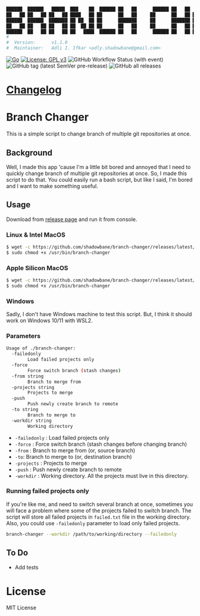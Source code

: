 ```bash
██████  ██████   █████  ███    ██  ██████ ██   ██      ██████ ██   ██  █████  ███    ██  ██████  ███████ ██████
██   ██ ██   ██ ██   ██ ████   ██ ██      ██   ██     ██      ██   ██ ██   ██ ████   ██ ██       ██      ██   ██
██████  ██████  ███████ ██ ██  ██ ██      ███████     ██      ███████ ███████ ██ ██  ██ ██   ███ █████   ██████
██   ██ ██   ██ ██   ██ ██  ██ ██ ██      ██   ██     ██      ██   ██ ██   ██ ██  ██ ██ ██    ██ ██      ██   ██
██████  ██   ██ ██   ██ ██   ████  ██████ ██   ██      ██████ ██   ██ ██   ██ ██   ████  ██████  ███████ ██   ██
#  
#  Version:      v1.1.0
#  Maintainer:   Adli I. Ifkar <adly.shadowbane@gmail.com>
```

[![Go](https://img.shields.io/badge/Go-00ADD8?logo=go&logoColor=white&style=flat-square)](https://golang.org/)
[![License: GPL v3](https://img.shields.io/badge/license-MIT-blue?style=flat-square&label=License)](LICENSE)
![GitHub Workflow Status (with event)](https://img.shields.io/github/actions/workflow/status/shadowbane/branch-changer/build.yml?logo=githubactions&style=flat-square&label=Build%20Status)
![GitHub tag (latest SemVer pre-release)](https://img.shields.io/github/v/tag/shadowbane/branch-changer?include_prereleases&style=flat-square&logo=git&label=Latest%20Tag)
![GitHub all releases](https://img.shields.io/github/downloads/shadowbane/branch-changer/total?style=flat-square&label=Total%20Downloads)

# [Changelog](CHANGELOG.md)

# Branch Changer

This is a simple script to change branch of multiple git repositories at once.

## Background
Well, I made this app 'cause I'm a little bit bored and annoyed that I need to quickly change branch of multiple git repositories at once. So, I made this script to do that.
You could easily run a bash script, but like I said, I'm bored and I want to make something useful.

## Usage

Download from [release page](https://github.com/shadowbane/branch-changer/releases/latest) and run it from console.

### Linux & Intel MacOS
```bash
$ wget -c https://github.com/shadowbane/branch-changer/releases/latest/download/branch-changer-linux-amd64 -o /usr/bin/branch-changer
$ sudo chmod +x /usr/bin/branch-changer
```

### Apple Silicon MacOS
```bash
$ wget -c https://github.com/shadowbane/branch-changer/releases/latest/download/branch-changer-darwin-arm64 -o /usr/bin/branch-changer
$ sudo chmod +x /usr/bin/branch-changer
```

### Windows
Sadly, I don't have Windows machine to test this script. But, I think it should work on Windows 10/11 with WSL2.

### Parameters
```bash
Usage of ./branch-changer:
  -failedonly
        Load failed projects only
  -force
        Force switch branch (stash changes)
  -from string
        Branch to merge from
  -projects string
        Projects to merge
  -push
        Push newly create branch to remote
  -to string
        Branch to merge to
  -workdir string
        Working directory
```
- `-failedonly` : Load failed projects only
- `-force` : Force switch branch (stash changes before changing branch)
- `-from` : Branch to merge from (or, source branch)
- `-to`: Branch to merge to (or, destination branch)
- `-projects` : Projects to merge
- `-push` : Push newly create branch to remote
- `-workdir` : Working directory. All the projects must live in this directory.

### Running failed projects only
If you're like me, and need to switch several branch at once, sometimes you will face a problem where some of the projects failed to switch branch.
The script will store all failed projects in `failed.txt` file in the working directory.
Also, you could use `-failedonly` parameter to load only failed projects.

```bash
branch-changer --workdir /path/to/working/directory --failedonly
```

## To Do
- Add tests

# License
MIT License
